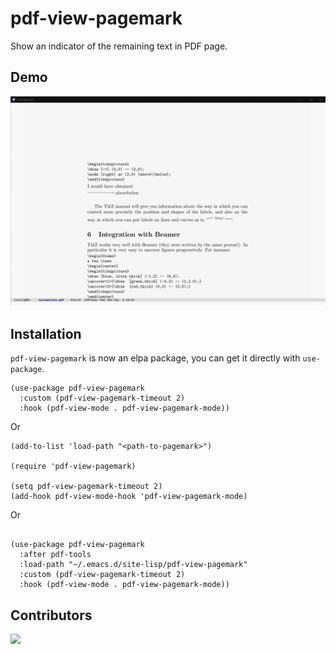 # pdf-view-pagemark

Show an indicator of the remaining text in PDF page.

## Demo

![](./pdf-view-pagemark-demo.gif)

## Installation

`pdf-view-pagemark` is now an elpa package, you can get it directly
with `use-package`.

```elisp
(use-package pdf-view-pagemark
  :custom (pdf-view-pagemark-timeout 2)
  :hook (pdf-view-mode . pdf-view-pagemark-mode))
```

Or

```elisp
(add-to-list 'load-path "<path-to-pagemark>")

(require 'pdf-view-pagemark)

(setq pdf-view-pagemark-timeout 2)
(add-hook pdf-view-mode-hook 'pdf-view-pagemark-mode)
```

Or

```elisp

(use-package pdf-view-pagemark
  :after pdf-tools
  :load-path "~/.emacs.d/site-lisp/pdf-view-pagemark"
  :custom (pdf-view-pagemark-timeout 2)
  :hook (pdf-view-mode . pdf-view-pagemark-mode))
```

## Contributors

<a href = "https://github.com/kimim/pdf-view-pagemark/graphs/contributors">
  <img src = "https://contrib.rocks/image?repo=kimim/pdf-view-pagemark"/>
</a>

